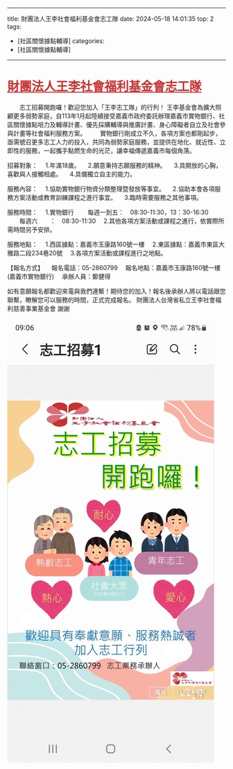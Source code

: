 ---
title: 財團法人王李社會福利基金會志工隊 
date: 2024-05-18 14:01:35 
top: 2
tags:
- [社區關懷據點輔導]
categories:
- [社區關懷據點輔導]
---------------------------------------------
# **<a href="#" style="color: #ca3333;">財團法人王李社會福利基金會志工隊</a>**
　　志工招募開跑囉！歡迎您加入「王李志工隊」的行列！ 
王李基金會為擴大照顧更多弱勢家庭，自113年1月起陸續接受嘉義市政府委託辦理嘉義市實物銀行、社區關懷據點培力及輔導計畫、優先採購輔導與推廣計畫、身心障礙者自立及社會參與計畫等社會福利服務方案。 
　　實物銀行剛成立不久，各項方案也都剛起步，亟需號召更多志工人力的投入，共同為弱勢家庭服務，並提供在地化、就近性、立即性的服務，一起攜手點燃生命的光茫，讓幸福傳遞嘉義市每個角落。 
 
招募對象： 
　1.年滿18歲。 
　2.願意秉持志願服務的精神。 
　3.具開放的心胸，喜歡與人接觸相處。 
　4.具備獨立自主的能力。 
 
服務內容： 
　1.協助實物銀行物資分類整理暨發放等事宜。 
　2.協助本會各項服務方案活動或教育訓練課程之進行事宜。 
　3.臨時需要服務之其他事項。  
 
服務時間： 
　1.實物銀行 
　　每週一到五：　08:30-11:30，13：30-16:30 
　　每週六　　：　08:30-11:30 
　2.其他各項方案活動或課程之進行，依實際所需時間另予安排。 
 
服務地點： 
　1.西區據點：嘉義市玉康路160號一樓 
　2.東區據點：嘉義市東區大雅路二段234巷20號 
　3.各項方案活動或課程進行之地點。 
 
【報名方式】 
　報名電話：05-2860799 
　報名地點：嘉義市玉康路160號一樓(嘉義市實物銀行) 
　承辦人員：鄭健得 
 
如有意願報名都歡迎來電與我們連繫！期待您的加入！報名後承辦人將以電話跟您聯繫，瞭解您可以服務的時間，正式完成報名。 
財團法人台灣省私立王李社會福利慈善事業基金會  謝謝 
<!--more-->

![images](../images/20241103140716619.jpg)
